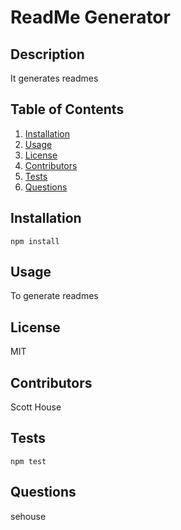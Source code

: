 # ReadMe Generator
## Description
 It generates readmes

## Table of Contents
1. [Installation](#installation)
2. [Usage](#usage)
3. [License](#license)
4. [Contributors](#contributors)
5. [Tests](#tests)
6. [Questions](#questions)

## Installation
```npm install```

## Usage
 To generate readmes 

## License
 MIT

## Contributors
 Scott House

## Tests
```npm test```

## Questions
 sehouse

